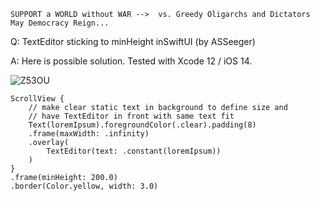 ```
SUPPORT a WORLD without WAR -->  vs. Greedy Oligarchs and Dictators
May Democracy Reign... 
```

Q: TextEditor sticking to minHeight inSwiftUI (by ASSeeger)

A: Here is possible solution. Tested with Xcode 12 / iOS 14.

![Z53OU](https://user-images.githubusercontent.com/62171579/169653916-3277b5ed-95be-4d06-89b6-cc7475947e45.png)

    ScrollView {
        // make clear static text in background to define size and
        // have TextEditor in front with same text fit
		Text(loremIpsum).foregroundColor(.clear).padding(8)
	    .frame(maxWidth: .infinity)
		.overlay(
			TextEditor(text: .constant(loremIpsum))
		)
    }
    .frame(minHeight: 200.0)
    .border(Color.yellow, width: 3.0)
